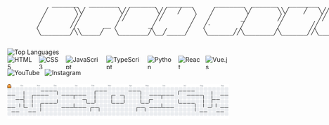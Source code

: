 <div style="display: flex; justify-content: space-between; align-items: center; flex-wrap: wrap; width: 100%;">
    <div style="display: flex; flex-direction: column; align-items: flex-start;">     
        <pre>
            _______   ________   _______   _______      ________  _______   ________   _______   _______   _______ 
          ╱       ╲╲╱         ╲╱╱       ╲╱╱   ╱   ╲    ╱        ╲╱       ╲╲╱    ╱   ╲╱╱       ╲╱╱       ╲╱╱       ╲
         ╱        ╱╱          ╱╱        ╱╱        ╱   ╱        _╱        ╱╱         ╱╱        ╱╱        ╱╱        ╱
        ╱        ╱╱       __ ╱        _╱         ╱   ╱-        ╱         ╱        ╱╱        _╱       --╱        _╱
        ╲________╱╲╲_____╱   ╲________╱╲__╱_____╱    ╲_______╱╱╲________╱╲_______╱╱╲____╱___╱╲________╱╲________╱
        </pre>
    </div>
    <div>
        <img src="https://github-readme-stats.vercel.app/api/top-langs?username=diorhc&locale=en&hide_title=false&layout=compact&card_width=320&langs_count=5&theme=dracula&hide_border=false" height="150" alt="Top Languages" />
    </div>
</div>

<div style="display: flex; justify-content: space-between; align-items: center; flex-wrap: wrap; width: 100%;">
    <div style="display: flex; align-items: center; gap: 12px;">
        <img src="https://cdn.jsdelivr.net/gh/devicons/devicon/icons/html5/html5-original.svg" height="30" alt="HTML5" />
        <img src="https://cdn.jsdelivr.net/gh/devicons/devicon/icons/css3/css3-original.svg" height="30" alt="CSS3" />
        <img src="https://cdn.jsdelivr.net/gh/devicons/devicon/icons/javascript/javascript-original.svg" height="30" alt="JavaScript" />
        <img src="https://cdn.jsdelivr.net/gh/devicons/devicon/icons/typescript/typescript-original.svg" height="30" alt="TypeScript" />
        <img src="https://cdn.jsdelivr.net/gh/devicons/devicon/icons/python/python-original.svg" height="30" alt="Python" />
        <img src="https://cdn.jsdelivr.net/gh/devicons/devicon/icons/react/react-original.svg" height="30" alt="React" />
        <img src="https://cdn.jsdelivr.net/gh/devicons/devicon/icons/vuejs/vuejs-original.svg" height="30" alt="Vue.js" />
    </div>
    <div style="display: flex; align-items: center; gap: 12px;">
        <img src="https://img.shields.io/static/v1?message=Youtube&logo=youtube&label=&color=FF0000&logoColor=white&labelColor=&style=for-the-badge" height="35" alt="YouTube" />
        <img src="https://img.shields.io/static/v1?message=Instagram&logo=instagram&label=&color=E4405F&logoColor=white&labelColor=&style=for-the-badge" height="35" alt="Instagram" />
    </div>
</div>

<picture>
  <source media="(prefers-color-scheme: dark)" srcset="https://raw.githubusercontent.com/diorhc/diorhc/output/pacman-contribution-graph-dark.svg">
  <source media="(prefers-color-scheme: light)" srcset="https://raw.githubusercontent.com/diorhc/diorhc/output/pacman-contribution-graph.svg">
  <img alt="pacman contribution graph" src="https://raw.githubusercontent.com/diorhc/diorhc/output/pacman-contribution-graph.svg">
</picture>
